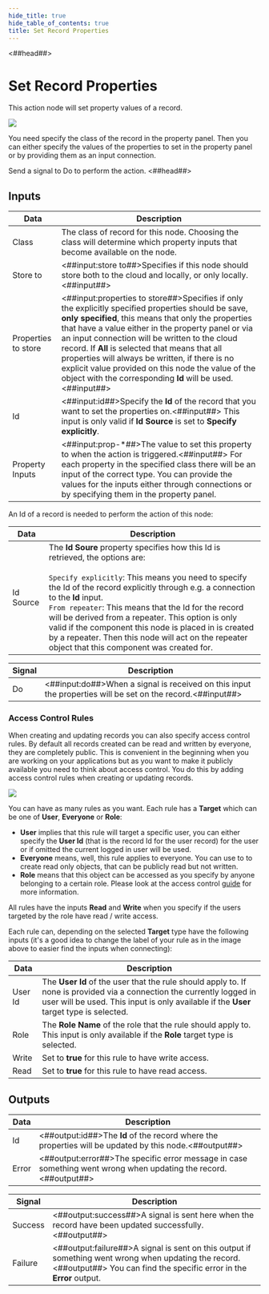 ```yaml
---
hide_title: true
hide_table_of_contents: true
title: Set Record Properties
---
```


<##head##>

# Set Record Properties

This action node will set property values of a record.

<div className="ndl-image-with-background l">

![](nodes/data/cloud-data/set-record-properties/set-record-properties-node.png)

</div>

You need specify the class of the record in the property panel. Then you can either specify the values of the properties to set in the property panel or by providing them as an input connection.

Send a <span className="ndl-signal">signal</span> to <span className="ndl-signal">Do</span> to perform the action.
<##head##>

## Inputs

| Data                                              | Description                                                                                                                                                                                                                                                                                          |
| ------------------------------------------------- | ---------------------------------------------------------------------------------------------------------------------------------------------------------------------------------------------------------------------------------------------------------------------------------------------------- |
| <span className="ndl-data">Class</span>           | The class of record for this node. Choosing the class will determine which property inputs that become available on the node.                                                                                                                                                                        |
| <span className="ndl-data">Store to</span>        | <##input:store to##>Specifies if this node should store both to the cloud and locally, or only locally.<##input##>                                                                                                                                                                                   |
| <span className="ndl-data">Properties to store</span>        | <##input:properties to store##>Specifies if only the explicitly specified properties should be save, **only specified**, this means that only the properties that have a value either in the property panel or via an input connection will be written to the cloud record. If **All** is selected that means that all properties will always be written, if there is no explicit value provided on this node the value of the object with the corresponding **Id** will be used.<##input##>                                                                                                                                                                                   |
| <span className="ndl-data">Id</span>              | <##input:id##>Specify the **Id** of the record that you want to set the properties on.<##input##> This input is only valid if **Id Source** is set to **Specify explicitly**.                                                                                                                        |
| <span className="ndl-data">Property Inputs</span> | <##input:prop-\*##>The value to set this property to when the action is triggered.<##input##> For each property in the specified class there will be an input of the correct type. You can provide the values for the inputs either through connections or by specifying them in the property panel. |

An Id of a record is needed to perform the action of this node:

| Data                                        | Description                                                                                                                                                                                                                                                                                                                                                                                                                                                                                             |
| ------------------------------------------- | ------------------------------------------------------------------------------------------------------------------------------------------------------------------------------------------------------------------------------------------------------------------------------------------------------------------------------------------------------------------------------------------------------------------------------------------------------------------------------------------------------- |
| <span className="ndl-data">Id Source</span> | The **Id Soure** property specifies how this Id is retrieved, the options are:<br/><br/>`Specify explicitly`: This means you need to specify the Id of the record explicitly through e.g. a connection to the **Id** input.<br/>`From repeater`: This means that the Id for the record will be derived from a repeater. This option is only valid if the component this node is placed in is created by a repeater. Then this node will act on the repeater object that this component was created for. |


| Signal                                 | Description                                                                                                |
| -------------------------------------- | ---------------------------------------------------------------------------------------------------------- |
| <span className="ndl-signal">Do</span> | <##input:do##>When a signal is received on this input the properties will be set on the record.<##input##> |

### Access Control Rules

When creating and updating records you can also specify access control rules. By default all records created can be read and written by everyone, they are completely public. This is convenient in the beginning when you are working on your applications but as you want to make it publicly available you need to think about access control. You do this by adding access control rules when creating or updating records.

<div className="ndl-image-with-background m">

![](nodes/data/cloud-data/acl-1.png)

</div>

You can have as many rules as you want. Each rule has a **Target** which can be one of **User**, **Everyone** or **Role**:

-   **User** implies that this rule will target a specific user, you can either specify the **User Id** (that is the record Id for the user record) for the user or if omitted the current logged in user will be used.
-   **Everyone** means, well, this rule applies to everyone. You can use to to create read only objects, that can be publicly read but not written.
-   **Role** means that this object can be accessed as you specify by anyone belonging to a certain role. Please look at the access control [guide](/docs/guides/cloud-data/access-control) for more information.

All rules have the inputs **Read** and **Write** when you specify if the users targeted by the role have read / write access.

Each rule can, depending on the selected **Target** type have the following inputs (it's a good idea to change the label of your rule as in the image above to easier find the inputs when connecting):

| Data                                      | Description                                                                                                                                                                                                      |
| ----------------------------------------- | ---------------------------------------------------------------------------------------------------------------------------------------------------------------------------------------------------------------- |
| <span className="ndl-data">User Id</span> | The **User Id** of the user that the rule should apply to. If none is provided via a connection the currently logged in user will be used. This input is only available if the **User** target type is selected. |
| <span className="ndl-data">Role</span>    | The **Role Name** of the role that the rule should apply to. This input is only available if the **Role** target type is selected.                                                                               |
| <span className="ndl-data">Write</span>   | Set to **true** for this rule to have write access.                                                                                                                                                              |
| <span className="ndl-data">Read</span>    | Set to **true** for this rule to have read access.                                                                                                                                                               |


## Outputs

| Data                                    | Description                                                                                                     |
| --------------------------------------- | --------------------------------------------------------------------------------------------------------------- |
| <span className="ndl-data">Id</span>    | <##output:id##>The **Id** of the record where the properties will be updated by this node.<##output##>          |
| <span className="ndl-data">Error</span> | <##output:error##>The specific error message in case something went wrong when updating the record.<##output##> |

| Signal                                      | Description                                                                                                                                                                |
| ------------------------------------------- | -------------------------------------------------------------------------------------------------------------------------------------------------------------------------- |
| <span className="ndl-signal">Success</span> | <##output:success##>A signal is sent here when the record have been updated successfully.<##output##>                                                                      |
| <span className="ndl-signal">Failure</span> | <##output:failure##>A signal is sent on this output if something went wrong when updating the record.<##output##> You can find the specific error in the **Error** output. |
